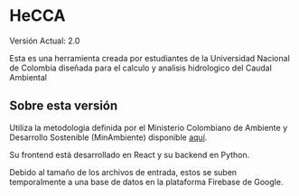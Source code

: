# HeCCA

Versión Actual: 2.0 

Esta es una herramienta creada por estudiantes de la Universidad Nacional de Colombia diseñada para el calculo y analisis hidrologico del Caudal Ambiental

## Sobre esta versión

Utiliza la metodologia definida por el Ministerio Colombiano de Ambiente y Desarrollo Sostenible (MinAmbiente) disponible [aquí](https://www.minambiente.gov.co/gestion-integral-del-recurso-hidrico/caudal-ambiental/).

Su frontend está desarrollado en React y su backend en Python.

Debido al tamaño de los archivos de entrada, estos se suben temporalmente a una base de datos en la plataforma Firebase de Google.
